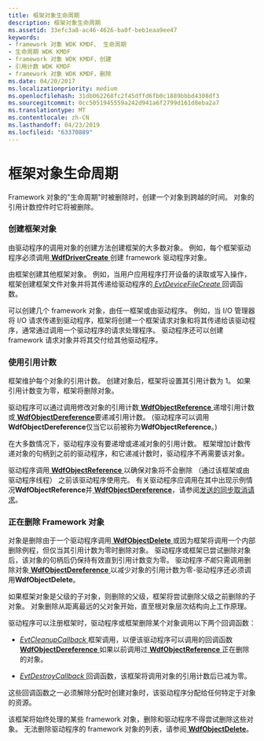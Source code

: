 ```yaml
---
title: 框架对象生命周期
description: 框架对象生命周期
ms.assetid: 33efc3a8-ac46-4626-ba0f-beb1eaa9ee47
keywords:
- framework 对象 WDK KMDF、 生命周期
- 生命周期 WDK KMDF
- framework 对象 WDK KMDF，创建
- 引用计数 WDK KMDF
- framework 对象 WDK KMDF，删除
ms.date: 04/20/2017
ms.localizationpriority: medium
ms.openlocfilehash: 31db062268fc2f45dffd6fb0c1889bbbd4308df3
ms.sourcegitcommit: 0cc5051945559a242d941a6f2799d161d8eba2a7
ms.translationtype: MT
ms.contentlocale: zh-CN
ms.lasthandoff: 04/23/2019
ms.locfileid: "63370889"
---
```

# <a name="framework-object-life-cycle"></a>框架对象生命周期





Framework 对象的"生命周期"时被删除时，创建一个对象到跨越的时间。 对象的引用计数控件时它将被删除。

### <a name="creating-a-framework-object"></a>创建框架对象

由驱动程序的调用对象的创建方法创建框架的大多数对象。 例如，每个框架驱动程序必须调用[ **WdfDriverCreate** ](https://msdn.microsoft.com/library/windows/hardware/ff547175)创建 framework 驱动程序对象。

由框架创建其他框架对象。 例如，当用户应用程序打开设备的读取或写入操作，框架创建框架文件对象并将其传递给驱动程序的[ *EvtDeviceFileCreate* ](https://msdn.microsoft.com/library/windows/hardware/ff540868)回调函数。

可以创建几个 framework 对象，由任一框架或由驱动程序。 例如，当 I/O 管理器将 I/O 请求传递到驱动程序，框架将创建一个框架请求对象和将其传递给该驱动程序，通常通过调用一个驱动程序的请求处理程序。 驱动程序还可以创建 framework 请求对象并将其交付给其他驱动程序。

### <a name="using-reference-counts"></a>使用引用计数

框架维护每个对象的引用计数。 创建对象后，框架将设置其引用计数为 1。 如果引用计数变为零，框架将删除对象。

驱动程序可以通过调用修改对象的引用计数[ **WdfObjectReference** ](https://msdn.microsoft.com/library/windows/hardware/ff548758)递增引用计数或[ **WdfObjectDereference**](https://msdn.microsoft.com/library/windows/hardware/ff548739)要递减引用计数。 (驱动程序可以调用**WdfObjectDereference**仅当它以前被称为**WdfObjectReference**。)

在大多数情况下，驱动程序没有要递增或递减对象的引用计数。 框架增加计数传递对象的句柄到之前的驱动程序，和它递减计数时，驱动程序不再需要该对象。

驱动程序调用[ **WdfObjectReference** ](https://msdn.microsoft.com/library/windows/hardware/ff548758)以确保对象将不会删除 （通过该框架或由驱动程序线程） 之前该驱动程序使用完。 有关驱动程序应调用在其中出现示例情况**WdfObjectReference**并[ **WdfObjectDereference**](https://msdn.microsoft.com/library/windows/hardware/ff548739)，请参阅[发送的同步取消请求](synchronizing-cancellation-of-sent-requests.md)。

### <a name="deleting-a-framework-object"></a>正在删除 Framework 对象

对象是删除由于一个驱动程序调用[ **WdfObjectDelete** ](https://msdn.microsoft.com/library/windows/hardware/ff548734)或因为框架将调用一个内部删除例程，但仅当其引用计数为零时删除对象。 驱动程序或框架已尝试删除对象后，该对象的句柄后仍保持有效直到引用计数变为零。 驱动程序*不能*只需调用删除对象[ **WdfObjectDereference** ](https://msdn.microsoft.com/library/windows/hardware/ff548739)以减少对象的引用计数为零-驱动程序还必须调用**WdfObjectDelete**。

如果框架对象是父级的子对象，则删除的父级，框架将尝试删除父级之前删除的子对象。 对象删除从距离最远的父对象开始，直至根对象层次结构向上工作原理。

驱动程序可以注册框架时，驱动程序或框架删除某个对象调用以下两个回调函数：

-   [ *EvtCleanupCallback* ](https://msdn.microsoft.com/library/windows/hardware/ff540840)框架调用，以便该驱动程序可以调用的回调函数[ **WdfObjectDereference** ](https://msdn.microsoft.com/library/windows/hardware/ff548739)如果以前调用过[ **WdfObjectReference** ](https://msdn.microsoft.com/library/windows/hardware/ff548758)正在删除的对象。

-   [ *EvtDestroyCallback* ](https://msdn.microsoft.com/library/windows/hardware/ff540841)回调函数，该框架将调用对象的引用计数后已减为零。

这些回调函数之一必须解除分配时创建对象时，该驱动程序分配给任何特定于对象的资源。

该框架将始终处理的某些 framework 对象，删除和驱动程序不得尝试删除这些对象。 无法删除驱动程序的 framework 对象的列表，请参阅[ **WdfObjectDelete**](https://msdn.microsoft.com/library/windows/hardware/ff548734)。

 

 





